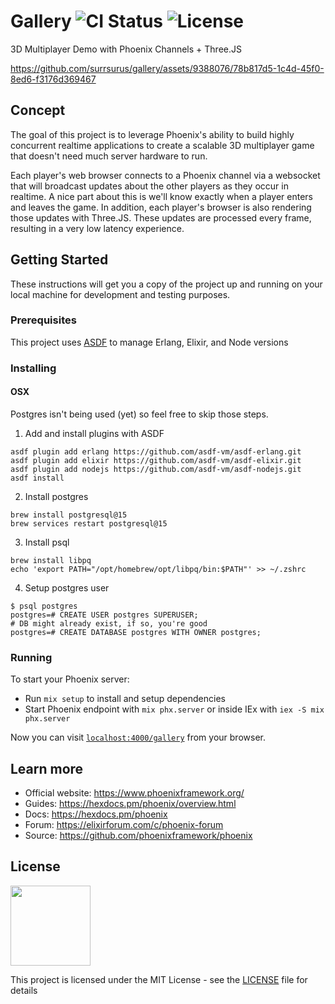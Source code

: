 # Gallery ![CI Status](https://github.com/surrsurus/gallery/actions/workflows/ci.yml/badge.svg) ![License](https://img.shields.io/github/license/surrsurus/gallery)

3D Multiplayer Demo with Phoenix Channels + Three.JS

https://github.com/surrsurus/gallery/assets/9388076/78b817d5-1c4d-45f0-8ed6-f3176d369467

## Concept

The goal of this project is to leverage Phoenix's ability to build highly concurrent realtime applications to create a scalable 3D multiplayer game that doesn't need much server hardware to run. 

Each player's web browser connects to a Phoenix channel via a websocket that will broadcast updates about the other players as they occur in realtime. A nice part about this is we'll know exactly when a player enters and leaves the game. 
In addition, each player's browser is also rendering those updates with Three.JS. These updates are processed every frame, resulting in a very low latency experience.

## Getting Started

These instructions will get you a copy of the project up and running on your local machine for development and testing purposes.

### Prerequisites

This project uses [ASDF](https://asdf-vm.com/) to manage Erlang, Elixir, and Node versions

### Installing

#### OSX

Postgres isn't being used (yet) so feel free to skip those steps.

1. Add and install plugins with ASDF

```
asdf plugin add erlang https://github.com/asdf-vm/asdf-erlang.git
asdf plugin add elixir https://github.com/asdf-vm/asdf-elixir.git
asdf plugin add nodejs https://github.com/asdf-vm/asdf-nodejs.git
asdf install
```

2. Install postgres

```
brew install postgresql@15
brew services restart postgresql@15  
```

3. Install psql

```
brew install libpq
echo 'export PATH="/opt/homebrew/opt/libpq/bin:$PATH"' >> ~/.zshrc
```

4. Setup postgres user

```
$ psql postgres
postgres=# CREATE USER postgres SUPERUSER;
# DB might already exist, if so, you're good
postgres=# CREATE DATABASE postgres WITH OWNER postgres;
```

### Running

To start your Phoenix server:

  * Run `mix setup` to install and setup dependencies
  * Start Phoenix endpoint with `mix phx.server` or inside IEx with `iex -S mix phx.server`

Now you can visit [`localhost:4000/gallery`](http://localhost:4000/gallery) from your browser.

## Learn more

  * Official website: https://www.phoenixframework.org/
  * Guides: https://hexdocs.pm/phoenix/overview.html
  * Docs: https://hexdocs.pm/phoenix
  * Forum: https://elixirforum.com/c/phoenix-forum
  * Source: https://github.com/phoenixframework/phoenix


## License

<img src="https://images-wixmp-ed30a86b8c4ca887773594c2.wixmp.com/i/7195e121-eded-45cf-9aab-909deebd81b2/d9ur2lg-28410b47-58fd-4a48-9b67-49c0f56c68ce.png/v1/fill/w_1035,h_772,q_70,strp/mit_license_logo_by_excaliburzero_d9ur2lg-pre.jpg" width="128"/>

This project is licensed under the MIT License - see the [LICENSE](LICENSE) file for details

